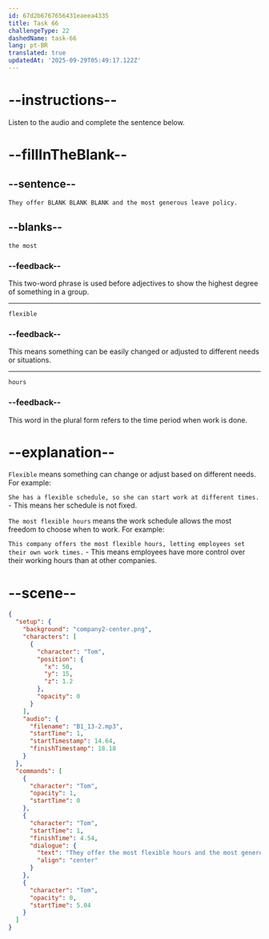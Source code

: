 ```yaml
---
id: 67d2b6767656431eaeea4335
title: Task 66
challengeType: 22
dashedName: task-66
lang: pt-BR
translated: true
updatedAt: '2025-09-29T05:49:17.122Z'
---
```


<!-- (Audio) Tom: They offer the most flexible hours and the most generous leave policy. -->

# --instructions--

Listen to the audio and complete the sentence below.

# --fillInTheBlank--

## --sentence--

`They offer BLANK BLANK BLANK and the most generous leave policy.`  

## --blanks--

`the most`  

### --feedback--

This two-word phrase is used before adjectives to show the highest degree of something in a group.  

---

`flexible`  

### --feedback--

This means something can be easily changed or adjusted to different needs or situations.  

---

`hours`  

### --feedback--

This word in the plural form refers to the time period when work is done.  

# --explanation--

`Flexible` means something can change or adjust based on different needs. For example:  

`She has a flexible schedule, so she can start work at different times.` - This means her schedule is not fixed.  

`The most flexible hours` means the work schedule allows the most freedom to choose when to work. For example:  

`This company offers the most flexible hours, letting employees set their own work times.` - This means employees have more control over their working hours than at other companies.  

# --scene--

```json
{
  "setup": {
    "background": "company2-center.png",
    "characters": [
      {
        "character": "Tom",
        "position": {
          "x": 50,
          "y": 15,
          "z": 1.2
        },
        "opacity": 0
      }
    ],
    "audio": {
      "filename": "B1_13-2.mp3",
      "startTime": 1,
      "startTimestamp": 14.64,
      "finishTimestamp": 18.18
    }
  },
  "commands": [
    {
      "character": "Tom",
      "opacity": 1,
      "startTime": 0
    },
    {
      "character": "Tom",
      "startTime": 1,
      "finishTime": 4.54,
      "dialogue": {
        "text": "They offer the most flexible hours and the most generous leave policy.",
        "align": "center"
      }
    },
    {
      "character": "Tom",
      "opacity": 0,
      "startTime": 5.04
    }
  ]
}
```
